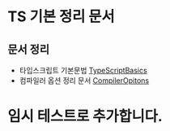 # TS 기본 정리 문서

## 문서 정리

- 타입스크립트 기본문법 [TypeScriptBasics](./document/TypeScriptBasics.md)
- 컴파일러 옵션 정리 문서 [CompilerOpitons](./document/CompilerOpitons.md)


# 임시 테스트로 추가합니다.
